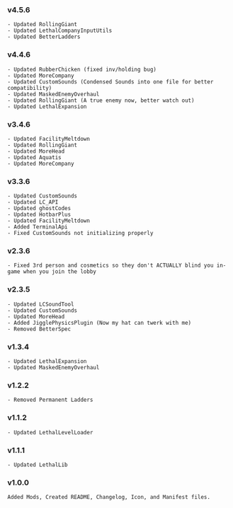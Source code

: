 ### v4.5.6
```
- Updated RollingGiant
- Updated LethalCompanyInputUtils
- Updated BetterLadders
```
### v4.4.6
```
- Updated RubberChicken (fixed inv/holding bug)
- Updated MoreCompany
- Updated CustomSounds (Condensed Sounds into one file for better compatibility)
- Updated MaskedEnemyOverhaul
- Updated RollingGiant (A true enemy now, better watch out)
- Updated LethalExpansion
```
### v3.4.6
```
- Updated FacilityMeltdown
- Updated RollingGiant
- Updated MoreHead
- Updated Aquatis
- Updated MoreCompany
```
### v3.3.6
```
- Updated CustomSounds
- Updated LC_API
- Updated ghostCodes
- Updated HotbarPlus
- Updated FacilityMeltdown
- Added TerminalApi
- Fixed CustomSounds not initializing properly
```
### v2.3.6
```
- Fixed 3rd person and cosmetics so they don't ACTUALLY blind you in-game when you join the lobby
```
### v2.3.5
```
- Updated LCSoundTool
- Updated CustomSounds
- Updated MoreHead
- Added JigglePhysicsPlugin (Now my hat can twerk with me)
- Removed BetterSpec
```
### v1.3.4
```
- Updated LethalExpansion
- Updated MaskedEnemyOverhaul
```
### v1.2.2
```
- Removed Permanent Ladders
```
### v1.1.2
```
- Updated LethalLevelLoader
```
### v1.1.1
```
- Updated LethalLib
```
### v1.0.0
```
Added Mods, Created README, Changelog, Icon, and Manifest files.
```
